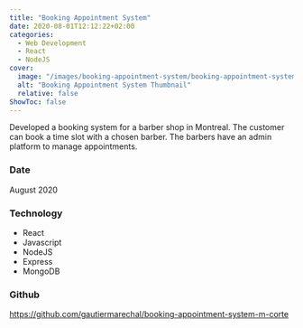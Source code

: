```yaml
---
title: "Booking Appointment System"
date: 2020-08-01T12:12:22+02:00
categories:
  - Web Development
  - React
  - NodeJS
cover:
  image: "/images/booking-appointment-system/booking-appointment-system-thumbnail.png"
  alt: "Booking Appointment System Thumbnail"
  relative: false
ShowToc: false
---
```


Developed a booking system for a barber shop in Montreal. The customer can book a time slot with a chosen barber. The barbers have an admin platform to manage appointments.

### Date

August 2020

### Technology

- React
- Javascript
- NodeJS
- Express
- MongoDB

### Github

https://github.com/gautiermarechal/booking-appointment-system-m-corte
